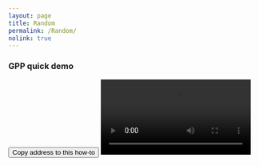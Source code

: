 ```yaml
---
layout: page
title: Random
permalink: /Random/
nolink: true
---
```



### <a name="Vid007"></a>GPP quick demo
<button class="btn" data-clipboard-text="{{site.fullUrl}}{{page.url}}#Vid001">
    Copy address to this how-to
</button>
<video  controls="controls">
<source src="https://lightconupdater.blob.core.windows.net/topas4infopage/Videos/GPPQuickDemo.mp4?sv=2019-12-12&st=2021-05-25T08%3A06%3A21Z&se=2068-05-10T08%3A06%3A00Z&sr=c&sp=rl&sig=erdeW62Gl3KBJ%2Bn6vCwfcwqJKPo%2BHbA2yNnvlmKKzKY%3D" type="video/mp4" />
</video>
